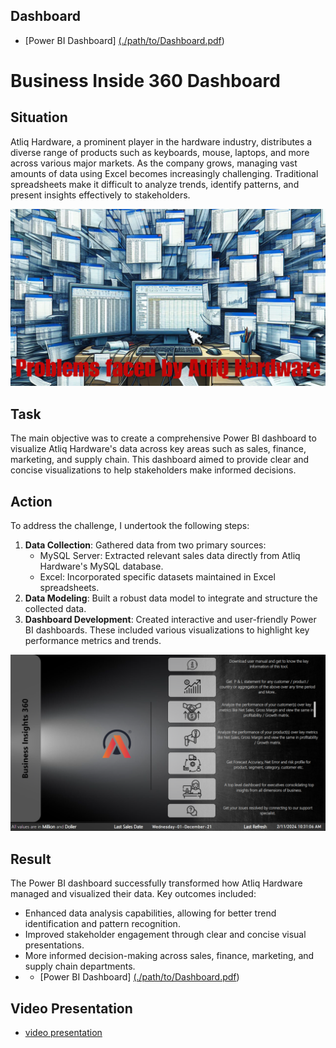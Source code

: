 ## Dashboard
- [Power BI Dashboard]
[(./path/to/Dashboard.pdf](https://app.powerbi.com/view?r=eyJrIjoiYjg3MzVkZDYtNGRhNi00MDNiLWFlODUtODM0NmY4ZGEyNGY4IiwidCI6ImM2ZTU0OWIzLTVmNDUtNDAzMi1hYWU5LWQ0MjQ0ZGM1YjJjNCJ9))


# Business Inside 360 Dashboard

## Situation
Atliq Hardware, a prominent player in the hardware industry, distributes a diverse range of products such as keyboards, mouse, laptops, and more across various major markets. As the company grows, managing vast amounts of data using Excel becomes increasingly challenging. Traditional spreadsheets make it difficult to analyze trends, identify patterns, and present insights effectively to stakeholders.

![problem](https://github.com/tanwar2845/AtliQ-Hardware-Sales-Analysis/blob/main/images/Problem%20facing%20by%20AtliQ%20hardwre.jpg)

## Task
The main objective was to create a comprehensive Power BI dashboard to visualize Atliq Hardware's data across key areas such as sales, finance, marketing, and supply chain. This dashboard aimed to provide clear and concise visualizations to help stakeholders make informed decisions.

## Action
To address the challenge, I undertook the following steps:
1. **Data Collection**: Gathered data from two primary sources:
    - MySQL Server: Extracted relevant sales data directly from Atliq Hardware's MySQL database.
    - Excel: Incorporated specific datasets maintained in Excel spreadsheets.
2. **Data Modeling**: Built a robust data model to integrate and structure the collected data.
3. **Dashboard Development**: Created interactive and user-friendly Power BI dashboards. These included various visualizations to highlight key performance metrics and trends.

![Dashboard](https://github.com/tanwar2845/AtliQ-Hardware-Sales-Analysis/blob/main/images/Screenshot%202024-07-04%20092746.png)

## Result
The Power BI dashboard successfully transformed how Atliq Hardware managed and visualized their data. Key outcomes included:
- Enhanced data analysis capabilities, allowing for better trend identification and pattern recognition.
- Improved stakeholder engagement through clear and concise visual presentations.
- More informed decision-making across sales, finance, marketing, and supply chain departments.
- - [Power BI Dashboard]
[(./path/to/Dashboard.pdf](https://app.powerbi.com/view?r=eyJrIjoiYjg3MzVkZDYtNGRhNi00MDNiLWFlODUtODM0NmY4ZGEyNGY4IiwidCI6ImM2ZTU0OWIzLTVmNDUtNDAzMi1hYWU5LWQ0MjQ0ZGM1YjJjNCJ9))

## Video Presentation
- [video presentation](https://github.com/tanwar2845/AtliQ-Hardware-Sales-Analysis/blob/main/Video%20presentation/Video%20Presentation.mp4)
